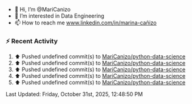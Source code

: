 - 👋 Hi, I’m @MariCanizo
- 👀 I’m interested in Data Engineering
- 📫 How to reach me www.linkedin.com/in/marina-cañizo


### :zap: Recent Activity
<!--RECENT_ACTIVITY:start-->
1. ⬆️ Pushed undefined commit(s) to [MariCanizo/python-data-science](https://github.com/MariCanizo/python-data-science)<br>
2. ⬆️ Pushed undefined commit(s) to [MariCanizo/python-data-science](https://github.com/MariCanizo/python-data-science)<br>
3. ⬆️ Pushed undefined commit(s) to [MariCanizo/python-data-science](https://github.com/MariCanizo/python-data-science)<br>
4. ⬆️ Pushed undefined commit(s) to [MariCanizo/python-data-science](https://github.com/MariCanizo/python-data-science)<br>
5. ⬆️ Pushed undefined commit(s) to [MariCanizo/python-data-science](https://github.com/MariCanizo/python-data-science)<br>
<!--RECENT_ACTIVITY:end-->
<!--RECENT_ACTIVITY:last_update-->
Last Updated: Friday, October 31st, 2025, 12:48:50 PM
<!--RECENT_ACTIVITY:last_update_end-->

